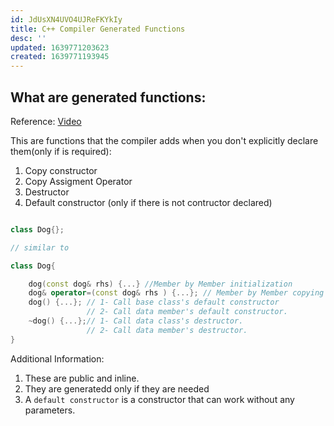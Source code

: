 ```yaml
---
id: JdUsXN4UVO4UJReFKYkIy
title: C++ Compiler Generated Functions
desc: ''
updated: 1639771203623
created: 1639771193945
---
```




## What are generated functions:

Reference: [Video](https://www.youtube.com/watch?v=KMSYmY74AEs&ab_channel=BoQian)

This are functions that the compiler adds when you don't explicitly declare them(only if is required):
1. Copy constructor
2. Copy Assigment Operator
3. Destructor
4. Default constructor (only if there is not contructor declared)


```cpp 

class Dog{};

// similar to

class Dog{

    dog(const dog& rhs) {...} //Member by Member initialization
    dog& operator=(const dog& rhs ) {...}; // Member by Member copying
    dog() {...}; // 1- Call base class's default constructor
                 // 2- Call data member's default constructor. 
    ~dog() {...};// 1- Call data class's destructor.
                 // 2- Call data member's destructor. 
}

```

Additional Information:
1. These are public and inline.
2. They are generatedd only if they are needed
3. A `default constructor` is a constructor that can work without any parameters.


